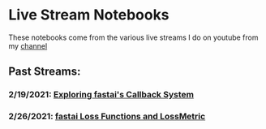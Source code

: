# Live Stream Notebooks

These notebooks come from the various live streams I do on youtube from my [channel](https://www.youtube.com/channel/UCmKoQOD8uBqsRS8XDdSgrlQ)

## Past Streams:

### 2/19/2021: [Exploring fastai's Callback System](https://youtu.be/DIYWATB4B0I)

### 2/26/2021: [fastai Loss Functions and LossMetric](https://youtu.be/6HNA90qLu4A)